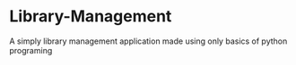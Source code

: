 # Library-Management
A simply library management application made using only basics of python programing

